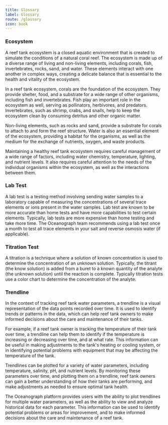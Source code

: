 ```yaml
---
title: Glossary
label: Glossary
route: /glossary
icon: book
---
```


### Ecosystem

A reef tank ecosystem is a closed aquatic environment that is created to simulate the conditions of a natural coral
reef. The ecosystem is made up of a diverse range of living and non-living elements, including corals, fish,
invertebrates, rocks, sand, and water. These elements interact with one another in complex ways, creating a delicate
balance that is essential to the health and vitality of the ecosystem.

In a reef tank ecosystem, corals are the foundation of the ecosystem. They provide shelter, food, and a substrate for a
wide range of other organisms, including fish and invertebrates. Fish play an important role in the ecosystem as well,
serving as pollinators, herbivores, and predators. Invertebrates, such as shrimp, crabs, and snails, help to keep the
ecosystem clean by consuming detritus and other organic matter.

Non-living elements, such as rocks and sand, provide a substrate for corals to attach to and form the reef structure.
Water is also an essential element of the ecosystem, providing a habitat for the organisms, as well as the medium for
the exchange of nutrients, oxygen, and waste products.

Maintaining a healthy reef tank ecosystem requires careful management of a wide range of factors, including water
chemistry, temperature, lighting, and nutrient levels. It also requires careful attention to the needs of the individual
organisms within the ecosystem, as well as the interactions between them.

### Lab Test

A lab test is a testing method involving sending water samples to a laboratory capable of measuring
the concentrations of several trace elements or ions present in the water samples. Lab test are
known to be more accurate than home tests and have more capabilities to test certain elements.
Typically, lab tests are more expensive than home testing and take more time. The Oceanograph team
recommends using a lab test once a month to test all trace elements in your salt and reverse osmosis water (if
applicable).

### Titration Test

A titration is a technique where a solution of known concentration is used to determine the
concentration of an unknown solution.
Typically, the titrant (the know solution) is added from a buret to a known quantity of the analyte
(the unknown solution) until the reaction is complete.
Typically titration tests use a color chart to determine the concentration of the analyte.

### Trendline

In the context of tracking reef tank water parameters, a trendline is a visual representation of the data points
recorded over time. It is used to identify trends or patterns in the data, which can help reef tank owners to make
informed decisions about the care and maintenance of their tanks.

For example, if a reef tank owner is tracking the temperature of their tank over time, a trendline can help them to
identify if the temperature is increasing or decreasing over time, and at what rate. This information can be useful in
making adjustments to the tank's heating or cooling system, or in identifying potential problems with equipment that may
be affecting the temperature of the tank.

Trendlines can be plotted for a variety of water parameters, including temperature, salinity, pH, and nutrient levels.
By monitoring these parameters over time, and plotting them on a trendline, reef tank owners can gain a better
understanding of how their tanks are performing, and make adjustments as needed to ensure optimal tank health.

The Oceanograph platform provides users with the ability to plot trendlines for multiple water parameters, as well as
the ability to view and analyze historical data for each parameter. This information can be used to identify potential
problems or areas for improvement, and to make informed decisions about the care and maintenance of a reef tank.